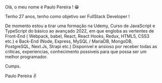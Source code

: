 Olá, o meu nome é Paulo Pereira ! 😁 
<p>Tenho 27 anos, tenho como objetivo ser FullStack Developer !</p>
De momento estou a tirar uma formação na Udemy, Curso de JavaScript e TypeScript do básico ao avançado 2022, em que 
engloba as vertentes de Front-End ( Webpack, babel, React, React Hooks, Redux, HTML5, CSS3 etc.) e Back-End (Node, Express, MySQL / MariaDB, MongoDB, PostgreSQL, Next.Js, Strapi etc.)
Disponivel e ansioso por receber todas as criticas, experiencias, conhecimento possiveis para que possa ser um melhor programador.
<p>Cumps.</p>

Paulo Pereira ✌

